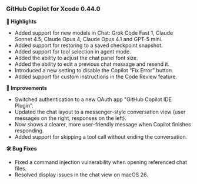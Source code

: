 ### GitHub Copilot for Xcode 0.44.0

**🚀 Highlights**

* Added support for new models in Chat: Grok Code Fast 1, Claude Sonnet 4.5, Claude Opus 4, Claude Opus 4.1 and GPT-5 mini.
* Added support for restoring to a saved checkpoint snapshot.
* Added support for tool selection in agent mode.
* Added the ability to adjust the chat panel font size.
* Added the ability to edit a previous chat message and resend it.
* Introduced a new setting to disable the Copilot “Fix Error” button.
* Added support for custom instructions in the Code Review feature.

**💪 Improvements**

* Switched authentication to a new OAuth app "GitHub Copilot IDE Plugin".
* Updated the chat layout to a messenger-style conversation view (user messages on the right, responses on the left).
* Now shows a clearer, more user-friendly message when Copilot finishes responding.
* Added support for skipping a tool call without ending the conversation.

**🛠️ Bug Fixes**

* Fixed a command injection vulnerability when opening referenced chat files.
* Resolved display issues in the chat view on macOS 26.
